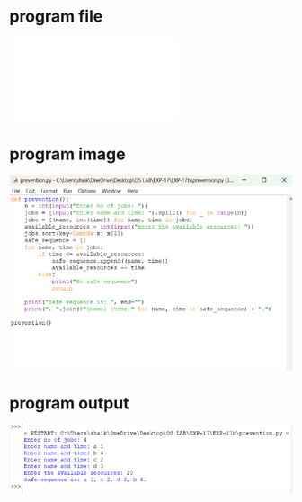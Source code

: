# program file 
![program file](prevention.py) 

# program image 
![program image](prevention_program.png)

# program output 
![program output](prevention_output.png)
